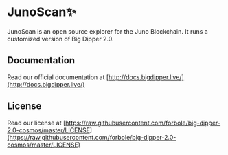 # JunoScan✨

JunoScan is an open source explorer for the Juno Blockchain. It runs a customized version of Big Dipper 2.0.

## Documentation
Read our official documentation at [http://docs.bigdipper.live/](http://docs.bigdipper.live/)

## License
Read our license at [https://raw.githubusercontent.com/forbole/big-dipper-2.0-cosmos/master/LICENSE](https://raw.githubusercontent.com/forbole/big-dipper-2.0-cosmos/master/LICENSE)

